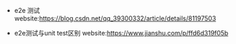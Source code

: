 - e2e 测试
website:https://blog.csdn.net/qq_39300332/article/details/81197503

- e2e测试与unit test区别
website:https://www.jianshu.com/p/ffd6d319f05b
